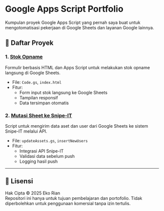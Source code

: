 # Google Apps Script Portfolio

Kumpulan proyek Google Apps Script yang pernah saya buat untuk mengotomatisasi pekerjaan di Google Sheets dan layanan Google lainnya.

## 📂 Daftar Proyek

### 1. [Stok Opname](./Stock%20Opname)
Formulir berbasis HTML dan Apps Script untuk melakukan stok opname langsung di Google Sheets.
- File: `Code.gs`, `index.html`
- Fitur:
  - Form input stok langsung ke Google Sheets
  - Tampilan responsif
  - Data tersimpan otomatis

### 2. [Mutasi Sheet ke Snipe-IT](./Mutasi%20IT%20to%20snipeit)
Script untuk mengirim data aset dan user dari Google Sheets ke sistem Snipe-IT melalui API.
- File: `updateAssets.gs`, `insertNewUsers`
- Fitur:
  - Integrasi API Snipe-IT
  - Validasi data sebelum push
  - Logging hasil push

---

## 📌 Lisensi
Hak Cipta © 2025 Eko Rian  
Repositori ini hanya untuk tujuan pembelajaran dan portofolio. Tidak diperbolehkan untuk penggunaan komersial tanpa izin tertulis.
